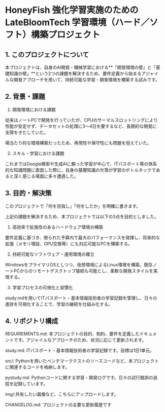 # HoneyFish 強化学習実施のためのLateBloomTech 学習環境（ハード／ソフト）構築プロジェクト


## 1. このプロジェクトについて
本プロジェクトは、自身のAI開発・機械学習における**「開発環境の壁」と「基礎知識の壁」**という2つの課題を解決するため、要件定義から始まるアジャイルな開発アプローチを用いて、持続可能な学習・開発環境を構築する試みです。

## 2. 背景・課題
1. 開発環境における課題

従来はノートPCで開発を行っていたが、CPUのサーマルスロットリングにより性能が安定せず、データセットの処理に3〜4日を要するなど、長期的な開発に支障をきたしていた。

場当たり的な環境構築だったため、再現性や保守性にも問題を抱えていた。

2. スキル・学習における課題

これまではGoogle検索や生成AIに頼った学習が中心で、ITパスポート等の体系的な知識問題に直面した際に、自身の基礎知識の欠落が学習のボトルネックであると深く感じる場面に多々遭遇した。

## 3. 目的・解決策
このプロジェクトで「何を目指し」「何をしたか」を明確に書きます。

上記の課題を解決するため、本プロジェクトでは以下の3点を目的としました。

1. 高効率で拡張性のあるハードウェア環境の構築

要件定義に基づき、限られた予算内で最大のパフォーマンスを発揮し、将来的な拡張（メモリ増設、GPU交換等）にも対応可能なPCを構築する。

2. 持続可能なソフトウェア・運用環境の確立

WindowsをプライマリOSとしつつ、仮想環境によるLinux環境を構築。既存ノートPCからのリモートデスクトップ接続も可能とし、柔軟な開発スタイルを実現する。

3. 学習プロセスの可視化と習慣化

study.mdを用いてITパスポート・基本情報技術者の学習記録を管理し、日々の進捗を可視化することで、学習の継続を仕組み化する。

## 4. リポジトリ構成
REQUIREMENTS.md: 本プロジェクトの目的、制約、要件を定義したドキュメントです。アジャイルなアプローチのため、状況に応じて更新されます。

study.md: ITパスポート・基本情報技術者の学習記録です。目標は1日1単元。

src/: Pythonを用いたベンチマークテストのソースコードなど、本プロジェクトに関連するコードを格納します。

pystudy.md: Pythonコードに関する学習・開発ログです。日々の試行錯誤の過程を記録しています。

img/:共有したい画像など、こちらにアップロードします。

CHANGELOG.md: プロジェクトの主要な更新履歴です